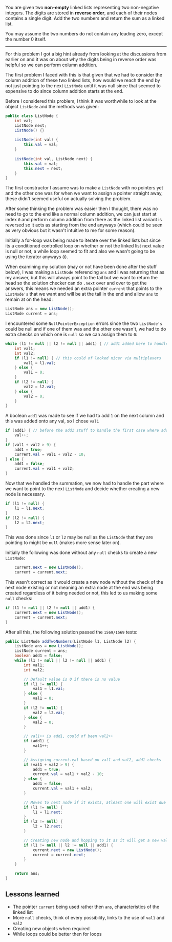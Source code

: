 You are given two **non-empty** linked lists representing two non-negative integers. The digits are stored in **reverse order**, and each of their nodes contains a single digit. Add the two numbers and return the sum as a linked list.

You may assume the two numbers do not contain any leading zero, except the number 0 itself.
***
For this problem I got a big hint already from looking at the discussions from earlier on and it was on about why the digits being in reverse order was helpful so we can perform column addition.

The first problem I faced with this is that given that we had to consider the column addition of these two linked lists, how would we reach the end by not just pointing to the next `ListNode` until it was null since that seemed to expensive to do since column addition starts at the end.

Before I considered this problem, I think it was worthwhile to look at the object `ListNode` and the methods was given:

```java
public class ListNode {
	int val;
	ListNode next;
	ListNode() {}
	
	ListNode(int val) {
		this.val = val;
	}
	
	ListNode(int val, ListNode next) {
		this.val = val;
		this.next = next;
	}
}
```

The first constructor I assume was to make a `ListNode` with no pointers yet and the other one was for when we want to assign a pointer straight away, these didn't seemed useful on actually solving the problem.

After some thinking the problem was easier then I thought, there was no need to go to the end like a normal column addition, we can just start at index `0` and perform column addition from there as the linked list variant is reversed so it acts as starting from the end anyways (which could be seen as very obvious but it wasn't intuitive to me for some reason).

Initially a for-loop was being made to iterate over the linked lists but since its a conditioned controlled loop on whether or not the linked list next value is null or not, a while loop seemed to fit and also we wasn't going to be using the iterator anyways ($i$).

When examining my solution (may or not have been done after the stuff below), I was making a `ListNode` referencing `ans` and I was returning that as my answer, but this will always point to the tail but we want to return the head so the solution checker can do `.next` over and over to get the answers, this means we needed an extra pointer `current` that points to the `ListNode's` that we want and will be at the tail in the end and allow `ans` to remain at on the head:

```java
ListNode ans = new ListNode();
ListNode current = ans;
```

I encountered some `NullPointerException` errors since the two `ListNode's` could be null and if one of them was and the other one wasn't, we had to do extra checks on which one is `null` so we can assign them to `0`:
```java
while (l1 != null || l2 != null || add1) { // add1 added here to handle the case of a new digit from the summuation
	int val1;
	int val2;
	if (l1 != null) { // this could of looked nicer via multiplexers
		val1 = l1.val;
	} else {
		val1 = 0;
	}
	if (l2 != null) {
		val2 = l2.val;
	} else {
		val2 = 0;
	}
}
```

A boolean `add1` was made to see if we had to add `1` on the next column and this was added onto any val, so I chose `val1`
```java
if (add1) { // before the add1 stuff to handle the first case where add1 may be true and adds 1 to val1 (i.e: itself)
	val++;
}
if (val1 + val2 > 9) {
	add1 = true;
	current.val = val1 + val2 - 10;
} else {
	add1 = false;
	current.val = val1 + val2;
}
```

Now that we handled the summation, we now had to handle the part where we want to point to the next `ListNode` and decide whether creating a new node is necessary.

```java
if (l1 != null) {
	l1 = l1.next;
}
if (l2 != null) {
	l2 = l2.next;
}
```

This was done since `l1` or `l2` may be null as the `ListNode` that they are pointing to might be `null` (makes more sense later on).

Initially the following was done without any `null` checks to create a new `ListNode`:

```java
	current.next = new ListNode();
	current = current.next;
```

This wasn't correct as it would create a new node without the check of the next node existing or not meaning an extra node at the end was being created regardless of it being needed or not, this led to us making some `null` checks:

```java
if (l1 != null || l2 != null || add1) {
	current.next = new ListNode();
	current = current.next;
}
```
After all this, the following solution passed the `1569/1569` tests:
```java
public ListNode addTwoNumbers(ListNode l1, ListNode l2) {
	ListNode ans = new ListNode();
	ListNode current = ans;
	boolean add1 = false;
	while (l1 != null || l2 != null || add1) {
		int val1;
		int val2;

		// Default value is 0 if there is no value
		if (l1 != null) {
			val1 = l1.val;
		} else {
			val1 = 0;
		}
		if (l2 != null) {
			val2 = l2.val;
		} else {
			val2 = 0;
		}

		// val1++ is add1, could of been val2++
		if (add1) {
			val1++;
		}

		// Assigning current.val based on val1 and val2, add1 checks
		if (val1 + val2 > 9) {
			add1 = true;
			current.val = val1 + val2 - 10;
		} else {
			add1 = false;
			current.val = val1 + val2;
		}

		// Moves to next node if it exists, atleast one will exist due to loop
		if (l1 != null) {
			l1 = l1.next;
		}
		if (l2 != null) {
			l2 = l2.next;
		}

		// Creating new node and hopping to it as it will get a new value next iter
		if (l1 != null || l2 != null || add1) {
			current.next = new ListNode();
			current = current.next;
		}
	}

	return ans;
}
```

## Lessons learned

- The pointer `current` being used rather then `ans`, characteristics of the linked list
- More `null` checks, think of every possibility, links to the use of `val1` and `val2`
- Creating new objects when required
- While loops could be better then for loops